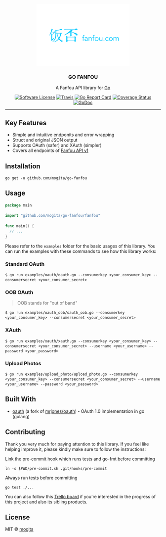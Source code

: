 <p align="center">
  <img src="fanfou.png?raw=true" width="300" height="200" />
  <h3 align="center">GO FANFOU</h3>
  <p align="center">A Fanfou API library for <a href="http://golang.org/" target="_blank">Go</a></p>
  <p align="center">
    <a href="/LICENSE"><img alt="Software License" src="https://img.shields.io/badge/license-MIT-brightgreen.svg?style=flat-square"></a>
    <a href="https://travis-ci.org/mogita/go-fanfou"><img alt="Travis" src="https://img.shields.io/travis/mogita/go-fanfou/master.svg?style=flat-square"></a>
    <a href="https://goreportcard.com/report/github.com/mogita/go-fanfou"><img alt="Go Report Card" src="https://goreportcard.com/badge/github.com/mogita/go-fanfou?style=flat-square"></a>
    <a href="https://coveralls.io/github/mogita/go-fanfou?branch=master"><img alt="Coverage Status" src="https://img.shields.io/coveralls/mogita/go-fanfou/master.svg?style=flat-square"></a>
    <a href="https://godoc.org/github.com/mogita/go-fanfou/fanfou"><img alt="GoDoc" src="https://img.shields.io/badge/godoc-reference-blue.svg?style=flat-square"></a>
  </p>
</p>

---

## Key Features

- Simple and intuitive endponits and error wrapping
- Struct and original JSON output
- Supports OAuth (safer) and XAuth (simpler)
- Covers all endpoints of [Fanfou API v1](https://github.com/mogita/FanFouAPIDoc/wiki)

## Installation

```
go get -u github.com/mogita/go-fanfou
```

## Usage

```go
package main

import "github.com/mogita/go-fanfou/fanfou"

func main() {
  // ...
}
```

Please refer to the `examples` folder for the basic usages of this library. You can run the examples with these commands to see how this library works:

### Standard OAuth

```shell
$ go run examples/oauth/oauth.go --consumerkey <your_consumer_key> --consumersecret <your_consumer_secret>
```

### OOB OAuth

> OOB stands for "out of band"

```shell
$ go run examples/oauth_oob/oauth_oob.go --consumerkey <your_consumer_key> --consumersecret <your_consumer_secret>
```

### XAuth

```shell
$ go run examples/xauth/xauth.go --consumerkey <your_consumer_key> --consumersecret <your_consumer_secret> --username <your_username> --password <your_password>
```

### Upload Photos

```shell
$ go run examples/upload_photo/upload_photo.go --consumerkey <your_consumer_key> --consumersecret <your_consumer_secret> --username <your_username> --password <your_password>
```

## Built With

- [oauth](https://godoc.org/github.com/mogita/oauth) (a fork of [mrjones/oauth](https://godoc.org/github.com/mrjones/oauth)) - OAuth 1.0 implementation in go (golang)

## Contributing

Thank you very much for paying attention to this library. If you feel like helping improve it, please kindly make sure to follow the instructions:

Link the pre-commit hook which runs tests and go-fmt before committing

```
ln -s $PWD/pre-commit.sh .git/hooks/pre-commit
```

Always run tests before committing

```
go test ./...
```

You can also follow this [Trello board](https://trello.com/b/Z6XTVn7U/go-fanfou) if you're interested in the progress of this project and also its sibling products.

## License

MIT © [mogita](https://github.com/mogita)
